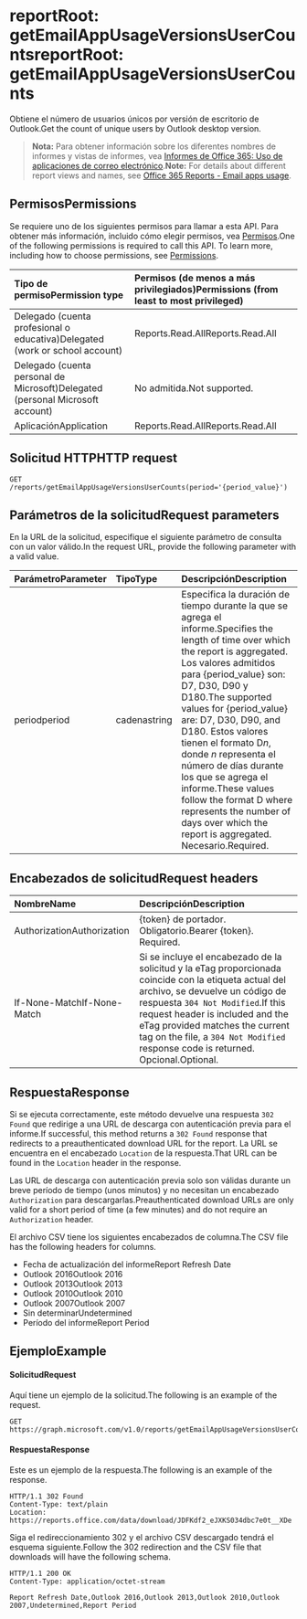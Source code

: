 # <a name="reportroot-getemailappusageversionsusercounts"></a><span data-ttu-id="85805-101">reportRoot: getEmailAppUsageVersionsUserCounts</span><span class="sxs-lookup"><span data-stu-id="85805-101">reportRoot: getEmailAppUsageVersionsUserCounts</span></span>

<span data-ttu-id="85805-102">Obtiene el número de usuarios únicos por versión de escritorio de Outlook.</span><span class="sxs-lookup"><span data-stu-id="85805-102">Get the count of unique users by Outlook desktop version.</span></span>

> <span data-ttu-id="85805-103">**Nota:** Para obtener información sobre los diferentes nombres de informes y vistas de informes, vea [Informes de Office 365: Uso de aplicaciones de correo electrónico](https://support.office.com/client/Email-apps-usage-c2ce12a2-934f-4dd4-ba65-49b02be4703d).</span><span class="sxs-lookup"><span data-stu-id="85805-103">**Note:** For details about different report views and names, see [Office 365 Reports - Email apps usage](https://support.office.com/client/Email-apps-usage-c2ce12a2-934f-4dd4-ba65-49b02be4703d).</span></span>

## <a name="permissions"></a><span data-ttu-id="85805-104">Permisos</span><span class="sxs-lookup"><span data-stu-id="85805-104">Permissions</span></span>

<span data-ttu-id="85805-p101">Se requiere uno de los siguientes permisos para llamar a esta API. Para obtener más información, incluido cómo elegir permisos, vea [Permisos](../../../concepts/permissions_reference.md).</span><span class="sxs-lookup"><span data-stu-id="85805-p101">One of the following permissions is required to call this API. To learn more, including how to choose permissions, see [Permissions](../../../concepts/permissions_reference.md).</span></span>

| <span data-ttu-id="85805-107">Tipo de permiso</span><span class="sxs-lookup"><span data-stu-id="85805-107">Permission type</span></span>                        | <span data-ttu-id="85805-108">Permisos (de menos a más privilegiados)</span><span class="sxs-lookup"><span data-stu-id="85805-108">Permissions (from least to most privileged)</span></span> |
| :------------------------------------- | :--------------------------------------- |
| <span data-ttu-id="85805-109">Delegado (cuenta profesional o educativa)</span><span class="sxs-lookup"><span data-stu-id="85805-109">Delegated (work or school account)</span></span>     | <span data-ttu-id="85805-110">Reports.Read.All</span><span class="sxs-lookup"><span data-stu-id="85805-110">Reports.Read.All</span></span>                         |
| <span data-ttu-id="85805-111">Delegado (cuenta personal de Microsoft)</span><span class="sxs-lookup"><span data-stu-id="85805-111">Delegated (personal Microsoft account)</span></span> | <span data-ttu-id="85805-112">No admitida.</span><span class="sxs-lookup"><span data-stu-id="85805-112">Not supported.</span></span>                           |
| <span data-ttu-id="85805-113">Aplicación</span><span class="sxs-lookup"><span data-stu-id="85805-113">Application</span></span>                            | <span data-ttu-id="85805-114">Reports.Read.All</span><span class="sxs-lookup"><span data-stu-id="85805-114">Reports.Read.All</span></span>                         |

## <a name="http-request"></a><span data-ttu-id="85805-115">Solicitud HTTP</span><span class="sxs-lookup"><span data-stu-id="85805-115">HTTP request</span></span>

<!-- { "blockType": "ignored" } --> 

```http
GET /reports/getEmailAppUsageVersionsUserCounts(period='{period_value}')
```

## <a name="request-parameters"></a><span data-ttu-id="85805-116">Parámetros de la solicitud</span><span class="sxs-lookup"><span data-stu-id="85805-116">Request parameters</span></span>

<span data-ttu-id="85805-117">En la URL de la solicitud, especifique el siguiente parámetro de consulta con un valor válido.</span><span class="sxs-lookup"><span data-stu-id="85805-117">In the request URL, provide the following parameter with a valid value.</span></span>

| <span data-ttu-id="85805-118">Parámetro</span><span class="sxs-lookup"><span data-stu-id="85805-118">Parameter</span></span> | <span data-ttu-id="85805-119">Tipo</span><span class="sxs-lookup"><span data-stu-id="85805-119">Type</span></span>   | <span data-ttu-id="85805-120">Descripción</span><span class="sxs-lookup"><span data-stu-id="85805-120">Description</span></span>                              |
| :-------- | :----- | :--------------------------------------- |
| <span data-ttu-id="85805-121">period</span><span class="sxs-lookup"><span data-stu-id="85805-121">period</span></span>    | <span data-ttu-id="85805-122">cadena</span><span class="sxs-lookup"><span data-stu-id="85805-122">string</span></span> | <span data-ttu-id="85805-123">Especifica la duración de tiempo durante la que se agrega el informe.</span><span class="sxs-lookup"><span data-stu-id="85805-123">Specifies the length of time over which the report is aggregated.</span></span> <span data-ttu-id="85805-124">Los valores admitidos para {period_value} son: D7, D30, D90 y D180.</span><span class="sxs-lookup"><span data-stu-id="85805-124">The supported values for {period_value} are: D7, D30, D90, and D180.</span></span> <span data-ttu-id="85805-125">Estos valores tienen el formato D*n*, donde *n* representa el número de días durante los que se agrega el informe.</span><span class="sxs-lookup"><span data-stu-id="85805-125">These values follow the format D   where    represents the number of days over which the report is aggregated.</span></span> <span data-ttu-id="85805-126">Necesario.</span><span class="sxs-lookup"><span data-stu-id="85805-126">Required.</span></span> |

## <a name="request-headers"></a><span data-ttu-id="85805-127">Encabezados de solicitud</span><span class="sxs-lookup"><span data-stu-id="85805-127">Request headers</span></span>

| <span data-ttu-id="85805-128">Nombre</span><span class="sxs-lookup"><span data-stu-id="85805-128">Name</span></span>          | <span data-ttu-id="85805-129">Descripción</span><span class="sxs-lookup"><span data-stu-id="85805-129">Description</span></span>                              |
| :------------ | :--------------------------------------- |
| <span data-ttu-id="85805-130">Authorization</span><span class="sxs-lookup"><span data-stu-id="85805-130">Authorization</span></span> | <span data-ttu-id="85805-p103">{token} de portador. Obligatorio.</span><span class="sxs-lookup"><span data-stu-id="85805-p103">Bearer {token}. Required.</span></span>                |
| <span data-ttu-id="85805-133">If-None-Match</span><span class="sxs-lookup"><span data-stu-id="85805-133">If-None-Match</span></span> | <span data-ttu-id="85805-134">Si se incluye el encabezado de la solicitud y la eTag proporcionada coincide con la etiqueta actual del archivo, se devuelve un código de respuesta `304 Not Modified`.</span><span class="sxs-lookup"><span data-stu-id="85805-134">If this request header is included and the eTag provided matches the current tag on the file, a `304 Not Modified` response code is returned.</span></span> <span data-ttu-id="85805-135">Opcional.</span><span class="sxs-lookup"><span data-stu-id="85805-135">Optional.</span></span> |

## <a name="response"></a><span data-ttu-id="85805-136">Respuesta</span><span class="sxs-lookup"><span data-stu-id="85805-136">Response</span></span>

<span data-ttu-id="85805-137">Si se ejecuta correctamente, este método devuelve una respuesta `302 Found` que redirige a una URL de descarga con autenticación previa para el informe.</span><span class="sxs-lookup"><span data-stu-id="85805-137">If successful, this method returns a `302 Found` response that redirects to a preauthenticated download URL for the report.</span></span> <span data-ttu-id="85805-138">La URL se encuentra en el encabezado `Location` de la respuesta.</span><span class="sxs-lookup"><span data-stu-id="85805-138">That URL can be found in the `Location` header in the response.</span></span>

<span data-ttu-id="85805-139">Las URL de descarga con autenticación previa solo son válidas durante un breve período de tiempo (unos minutos) y no necesitan un encabezado `Authorization` para descargarlas.</span><span class="sxs-lookup"><span data-stu-id="85805-139">Preauthenticated download URLs are only valid for a short period of time (a few minutes) and do not require an `Authorization` header.</span></span>

<span data-ttu-id="85805-140">El archivo CSV tiene los siguientes encabezados de columna.</span><span class="sxs-lookup"><span data-stu-id="85805-140">The CSV file has the following headers for columns.</span></span>

- <span data-ttu-id="85805-141">Fecha de actualización del informe</span><span class="sxs-lookup"><span data-stu-id="85805-141">Report Refresh Date</span></span>
- <span data-ttu-id="85805-142">Outlook 2016</span><span class="sxs-lookup"><span data-stu-id="85805-142">Outlook 2016</span></span>
- <span data-ttu-id="85805-143">Outlook 2013</span><span class="sxs-lookup"><span data-stu-id="85805-143">Outlook 2013</span></span>
- <span data-ttu-id="85805-144">Outlook 2010</span><span class="sxs-lookup"><span data-stu-id="85805-144">Outlook 2010</span></span>
- <span data-ttu-id="85805-145">Outlook 2007</span><span class="sxs-lookup"><span data-stu-id="85805-145">Outlook 2007</span></span>
- <span data-ttu-id="85805-146">Sin determinar</span><span class="sxs-lookup"><span data-stu-id="85805-146">Undetermined</span></span>
- <span data-ttu-id="85805-147">Período del informe</span><span class="sxs-lookup"><span data-stu-id="85805-147">Report Period</span></span>

## <a name="example"></a><span data-ttu-id="85805-148">Ejemplo</span><span class="sxs-lookup"><span data-stu-id="85805-148">Example</span></span>

#### <a name="request"></a><span data-ttu-id="85805-149">Solicitud</span><span class="sxs-lookup"><span data-stu-id="85805-149">Request</span></span>

<span data-ttu-id="85805-150">Aquí tiene un ejemplo de la solicitud.</span><span class="sxs-lookup"><span data-stu-id="85805-150">The following is an example of the request.</span></span>

<!-- {
  "blockType": "request",
  "name": "reportroot_getemailappusageversionsusercounts"
}-->

```http
GET https://graph.microsoft.com/v1.0/reports/getEmailAppUsageVersionsUserCounts(period='D7')
```

#### <a name="response"></a><span data-ttu-id="85805-151">Respuesta</span><span class="sxs-lookup"><span data-stu-id="85805-151">Response</span></span>

<span data-ttu-id="85805-152">Este es un ejemplo de la respuesta.</span><span class="sxs-lookup"><span data-stu-id="85805-152">The following is an example of the response.</span></span>

<!-- { "blockType": "ignored" } --> 

```http
HTTP/1.1 302 Found
Content-Type: text/plain
Location: https://reports.office.com/data/download/JDFKdf2_eJXKS034dbc7e0t__XDe
```

<span data-ttu-id="85805-153">Siga el redireccionamiento 302 y el archivo CSV descargado tendrá el esquema siguiente.</span><span class="sxs-lookup"><span data-stu-id="85805-153">Follow the 302 redirection and the CSV file that downloads will have the following schema.</span></span>

<!-- {
  "blockType": "response",
  "truncated": true,
  "@odata.type": "stream"
} -->

```http
HTTP/1.1 200 OK
Content-Type: application/octet-stream

Report Refresh Date,Outlook 2016,Outlook 2013,Outlook 2010,Outlook 2007,Undetermined,Report Period
```
